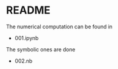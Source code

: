 # README

The numerical computation can be found in 
- 001.ipynb

The symbolic ones are done

- 002.nb
  

